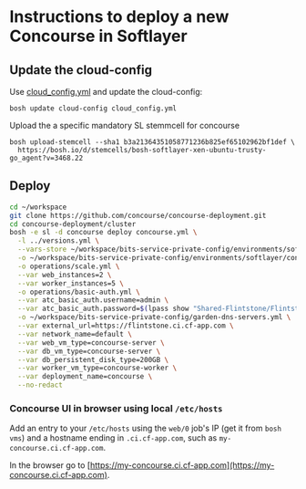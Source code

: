 # Instructions to deploy a new Concourse in Softlayer

## Update the cloud-config

Use [cloud_config.yml](cloud_config.yml) and update the cloud-config:

```
bosh update cloud-config cloud_config.yml
```
Upload the a specific mandatory SL stemmcell for concourse
```
bosh upload-stemcell --sha1 b3a21364351058771236b825ef65102962bf1def \
  https://bosh.io/d/stemcells/bosh-softlayer-xen-ubuntu-trusty-go_agent?v=3468.22
```

## Deploy

```bash
cd ~/workspace
git clone https://github.com/concourse/concourse-deployment.git
cd concourse-deployment/cluster
bosh -e sl -d concourse deploy concourse.yml \
  -l ../versions.yml \
  --vars-store ~/workspace/bits-service-private-config/environments/softlayer/concourse/concourse-vars.yml \
  -o ~/workspace/bits-service-private-config/environments/softlayer/concourse/concourse-stemcell-bits-version.yml \
  -o operations/scale.yml \
  --var web_instances=2 \
  --var worker_instances=5 \
  -o operations/basic-auth.yml \
  --var atc_basic_auth.username=admin \
  --var atc_basic_auth.password=$(lpass show "Shared-Flintstone/Flintstone Concourse" --password) \
  -o ~/workspace/bits-service-private-config/garden-dns-servers.yml \
  --var external_url=https://flintstone.ci.cf-app.com \
  --var network_name=default \
  --var web_vm_type=concourse-server \
  --var db_vm_type=concourse-server \
  --var db_persistent_disk_type=200GB \
  --var worker_vm_type=concourse-worker \
  --var deployment_name=concourse \
  --no-redact
```

### Concourse UI in browser using local `/etc/hosts`

Add an entry to your `/etc/hosts` using the `web/0` job's IP (get it from `bosh vms`) and a hostname ending in `.ci.cf-app.com`, such as `my-concourse.ci.cf-app.com`.

In the browser go to [https://my-concourse.ci.cf-app.com](https://my-concourse.ci.cf-app.com).
